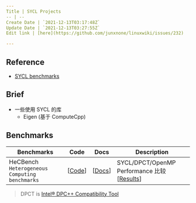 ```yaml
---
Title | SYCL Projects
-- | --
Create Date | `2021-12-13T03:17:48Z`
Update Date | `2021-12-13T03:27:55Z`
Edit link | [here](https://github.com/junxnone/linuxwiki/issues/232)

---
```

## Reference
- [SYCL benchmarks](https://sycl.tech/projects/)


## Brief
- 一些使用 SYCL 的库
  - Eigen (基于 ComputeCpp)

## Benchmarks

Benchmarks | Code | Docs | Description
-- | -- | -- | --
HeCBench `Heterogeneous Computing benchmarks` | [[Code](https://github.com/zjin-lcf/HeCBench)] | [[Docs](https://www.intel.com/content/www/us/en/developer/articles/success-story/repo-evaluating-performance-productivity-oneapi.html)] | SYCL/DPCT/OpenMP Performance 比较 [[Results](https://github.com/zjin-lcf/HeCBench/blob/master/results/README.md)]

> DPCT is [Intel® DPC++ Compatibility Tool](https://www.intel.com/content/www/us/en/developer/tools/oneapi/dpc-compatibility-tool.html)
